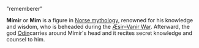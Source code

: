 "rememberer"

**Mímir** or **Mim** is a figure in [Norse mythology](https://en.m.wikipedia.org/wiki/Norse_mythology "Norse mythology"), renowned for his knowledge and wisdom, who is beheaded during the [Æsir–Vanir War](https://en.m.wikipedia.org/wiki/%C3%86sir%E2%80%93Vanir_War "Æsir–Vanir War"). Afterward, the god [Odin](https://en.m.wikipedia.org/wiki/Odin "Odin")carries around Mímir's head and it recites secret knowledge and counsel to him.
